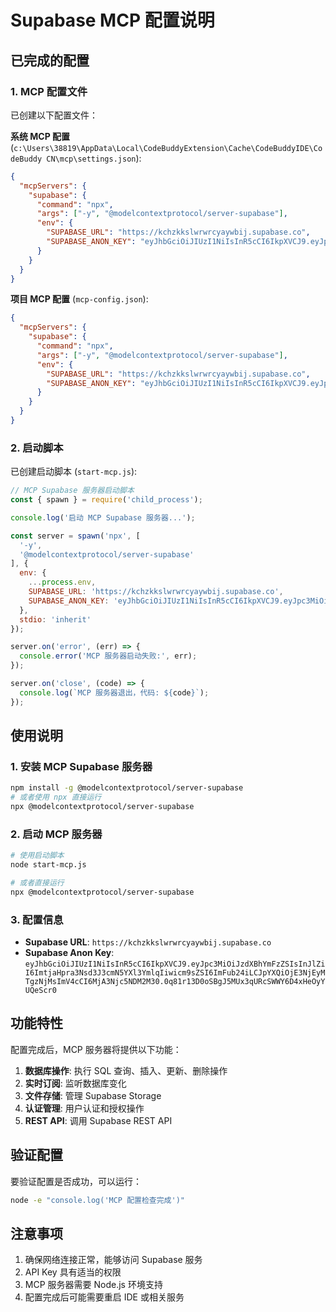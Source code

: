 # Supabase MCP 配置说明

## 已完成的配置

### 1. MCP 配置文件
已创建以下配置文件：

**系统 MCP 配置** (`c:\Users\38819\AppData\Local\CodeBuddyExtension\Cache\CodeBuddyIDE\CodeBuddy CN\mcp\settings.json`):
```json
{
  "mcpServers": {
    "supabase": {
      "command": "npx",
      "args": ["-y", "@modelcontextprotocol/server-supabase"],
      "env": {
        "SUPABASE_URL": "https://kchzkkslwrwrcyaywbij.supabase.co",
        "SUPABASE_ANON_KEY": "eyJhbGciOiJIUzI1NiIsInR5cCI6IkpXVCJ9.eyJpc3MiOiJzdXBhYmFzZSIsInJlZiI6ImtjaHpra3Nsd3J3cmN5YXl3YmlqIiwicm9sZSI6ImFub24iLCJpYXQiOjE3NjEyMTgzNjMsImV4cCI6MjA3Njc5NDM2M30.0q81r13D0oSBgJ5MUx3qURcSWWY6D4xHeOyYUQeScr0"
      }
    }
  }
}
```

**项目 MCP 配置** (`mcp-config.json`):
```json
{
  "mcpServers": {
    "supabase": {
      "command": "npx",
      "args": ["-y", "@modelcontextprotocol/server-supabase"],
      "env": {
        "SUPABASE_URL": "https://kchzkkslwrwrcyaywbij.supabase.co",
        "SUPABASE_ANON_KEY": "eyJhbGciOiJIUzI1NiIsInR5cCI6IkpXVCJ9.eyJpc3MiOiJzdXBhYmFzZSIsInJlZiI6ImtjaHpra3Nsd3J3cmN5YXl3YmlqIiwicm9sZSI6ImFub24iLCJpYXQiOjE3NjEyMTgzNjMsImV4cCI6MjA3Njc5NDM2M30.0q81r13D0oSBgJ5MUx3qURcSWWY6D4xHeOyYUQeScr0"
      }
    }
  }
}
```

### 2. 启动脚本
已创建启动脚本 (`start-mcp.js`):
```javascript
// MCP Supabase 服务器启动脚本
const { spawn } = require('child_process');

console.log('启动 MCP Supabase 服务器...');

const server = spawn('npx', [
  '-y',
  '@modelcontextprotocol/server-supabase'
], {
  env: {
    ...process.env,
    SUPABASE_URL: 'https://kchzkkslwrwrcyaywbij.supabase.co',
    SUPABASE_ANON_KEY: 'eyJhbGciOiJIUzI1NiIsInR5cCI6IkpXVCJ9.eyJpc3MiOiJzdXBhYmFzZSIsInJlZiI6ImtjaHpra3Nsd3J3cmN5YXl3YmlqIiwicm9sZSI6ImFub24iLCJpYXQiOjE3NjEyMTgzNjMsImV4cCI6MjA3Njc5NDM2M30.0q81r13D0oSBgJ5MUx3qURcSWWY6D4xHeOyYUQeScr0'
  },
  stdio: 'inherit'
});

server.on('error', (err) => {
  console.error('MCP 服务器启动失败:', err);
});

server.on('close', (code) => {
  console.log(`MCP 服务器退出，代码: ${code}`);
});
```

## 使用说明

### 1. 安装 MCP Supabase 服务器
```bash
npm install -g @modelcontextprotocol/server-supabase
# 或者使用 npx 直接运行
npx @modelcontextprotocol/server-supabase
```

### 2. 启动 MCP 服务器
```bash
# 使用启动脚本
node start-mcp.js

# 或者直接运行
npx @modelcontextprotocol/server-supabase
```

### 3. 配置信息
- **Supabase URL**: `https://kchzkkslwrwrcyaywbij.supabase.co`
- **Supabase Anon Key**: `eyJhbGciOiJIUzI1NiIsInR5cCI6IkpXVCJ9.eyJpc3MiOiJzdXBhYmFzZSIsInJlZiI6ImtjaHpra3Nsd3J3cmN5YXl3YmlqIiwicm9sZSI6ImFub24iLCJpYXQiOjE3NjEyMTgzNjMsImV4cCI6MjA3Njc5NDM2M30.0q81r13D0oSBgJ5MUx3qURcSWWY6D4xHeOyYUQeScr0`

## 功能特性

配置完成后，MCP 服务器将提供以下功能：

1. **数据库操作**: 执行 SQL 查询、插入、更新、删除操作
2. **实时订阅**: 监听数据库变化
3. **文件存储**: 管理 Supabase Storage
4. **认证管理**: 用户认证和授权操作
5. **REST API**: 调用 Supabase REST API

## 验证配置

要验证配置是否成功，可以运行：
```bash
node -e "console.log('MCP 配置检查完成')"
```

## 注意事项

1. 确保网络连接正常，能够访问 Supabase 服务
2. API Key 具有适当的权限
3. MCP 服务器需要 Node.js 环境支持
4. 配置完成后可能需要重启 IDE 或相关服务